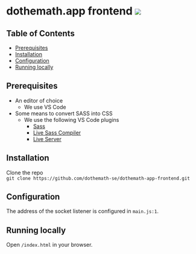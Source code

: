 # dothemath.app frontend ![ ](https://github.com/dothemath-se/dothemath-app-frontend/workflows/Deploy%20to%20Azure/badge.svg)

## Table of Contents

- [Prerequisites](#prerequisites)
- [Installation](#installation)
- [Configuration](#configuration)
- [Running locally](#running-locally)

## Prerequisites

- An editor of choice
  - We use VS Code
- Some means to convert SASS into CSS
  - We use the following VS Code plugins
    - [Sass](https://marketplace.visualstudio.com/items?itemName=Syler.sass-indented)
    - [Live Sass Compiler](https://marketplace.visualstudio.com/items?itemName=ritwickdey.live-sass)
    - [Live Server](https://marketplace.visualstudio.com/items?itemName=ritwickdey.LiveServer)

## Installation

Clone the repo  
`git clone https://github.com/dothemath-se/dothemath-app-frontend.git`

## Configuration

The address of the socket listener is configured in `main.js:1`.

## Running locally

Open `/index.html` in your browser.
